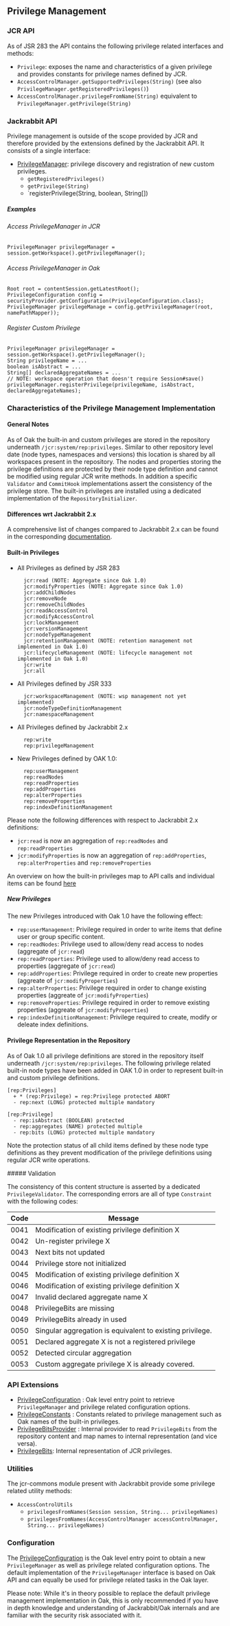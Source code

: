 <!--
   Licensed to the Apache Software Foundation (ASF) under one or more
   contributor license agreements.  See the NOTICE file distributed with
   this work for additional information regarding copyright ownership.
   The ASF licenses this file to You under the Apache License, Version 2.0
   (the "License"); you may not use this file except in compliance with
   the License.  You may obtain a copy of the License at

       http://www.apache.org/licenses/LICENSE-2.0

   Unless required by applicable law or agreed to in writing, software
   distributed under the License is distributed on an "AS IS" BASIS,
   WITHOUT WARRANTIES OR CONDITIONS OF ANY KIND, either express or implied.
   See the License for the specific language governing permissions and
   limitations under the License.
-->

Privilege Management
--------------------------------------------------------------------------------

### JCR API

As of JSR 283 the API contains the following privilege related interfaces and methods:

- `Privilege`: exposes the name and characteristics of a given privilege and provides constants for privilege names defined by JCR.
- `AccessControlManager.getSupportedPrivileges(String)` (see also `PrivilegeManager.getRegisteredPrivileges()`)
- `AccessControlManager.privilegeFromName(String)` equivalent to `PrivilegeManager.getPrivilege(String)`

### Jackrabbit API

Privilege management is outside of the scope provided by JCR and therefore provided
by the extensions defined by the Jackrabbit API. It consists of a single interface:

- [PrivilegeManager]: privilege discovery and registration of new custom privileges.
    - `getRegisteredPrivileges()`
    - `getPrivilege(String)`
    - `registerPrivilege(String, boolean, String[])

##### Examples

###### Access PrivilegeManager in JCR

    PrivilegeManager privilegeManager = session.getWorkspace().getPrivilegeManager();

###### Access PrivilegeManager in Oak

    Root root = contentSession.getLatestRoot();
    PrivilegeConfiguration config = securityProvider.getConfiguration(PrivilegeConfiguration.class);
    PrivilegeManager privilegeManage = config.getPrivilegeManager(root, namePathMapper));

###### Register Custom Privilege

    PrivilegeManager privilegeManager = session.getWorkspace().getPrivilegeManager();
    String privilegeName = ...
    boolean isAbstract = ...
    String[] declaredAggregateNames = ...
    // NOTE: workspace operation that doesn't require Session#save()
    privilegeManager.registerPrivilege(privilegeName, isAbstract, declaredAggregateNames);

### Characteristics of the Privilege Management Implementation

#### General Notes
As of Oak the built-in and custom privileges are stored in the repository
underneath `/jcr:system/rep:privileges`. Similar to other repository level date
(node types, namespaces and versions) this location is shared by all workspaces
present in the repository. The nodes and properties storing the privilege
definitions are protected by their node type definition and cannot be modified
using regular JCR write methods. In addition a specific `Validator` and `CommitHook`
implementations assert the consistency of the privilege store. The built-in
privileges are installed using a dedicated implementation of the `RepositoryInitializer`.

#### Differences wrt Jackrabbit 2.x
A comprehensive list of changes compared to Jackrabbit 2.x can be found in the
corresponding [documentation](privilege/differences.html).

#### Built-in Privileges

- All Privileges as defined by JSR 283

        jcr:read (NOTE: Aggregate since Oak 1.0)
        jcr:modifyProperties (NOTE: Aggregate since Oak 1.0)
        jcr:addChildNodes
        jcr:removeNode
        jcr:removeChildNodes
        jcr:readAccessControl
        jcr:modifyAccessControl
        jcr:lockManagement
        jcr:versionManagement
        jcr:nodeTypeManagement
        jcr:retentionManagement (NOTE: retention management not implemented in Oak 1.0)
        jcr:lifecycleManagement (NOTE: lifecycle management not implemented in Oak 1.0)
        jcr:write
        jcr:all

- All Privileges defined by JSR 333

        jcr:workspaceManagement (NOTE: wsp management not yet implemented)
        jcr:nodeTypeDefinitionManagement
        jcr:namespaceManagement

- All Privileges defined by Jackrabbit 2.x

        rep:write
        rep:privilegeManagement

- New Privileges defined by OAK 1.0:

        rep:userManagement
        rep:readNodes
        rep:readProperties
        rep:addProperties
        rep:alterProperties
        rep:removeProperties
        rep:indexDefinitionManagement

Please note the following differences with respect to Jackrabbit 2.x definitions:

- `jcr:read` is now an aggregation of `rep:readNodes` and `rep:readProperties`
- `jcr:modifyProperties` is now an aggregation of `rep:addProperties`, `rep:alterProperties` and `rep:removeProperties`

An overview on how the built-in privileges map to API calls and individual items
can be found [here](privilege/mapping.html)

##### New Privileges

The new Privileges introduced with Oak 1.0 have the following effect:

- `rep:userManagement`: Privilege required in order to write items that define user or group specific content.
- `rep:readNodes`: Privilege used to allow/deny read access to nodes (aggregate of `jcr:read`)
- `rep:readProperties`: Privilege used to allow/deny read access to properties (aggregate of `jcr:read`)
- `rep:addProperties`: Privilege required in order to create new properties (aggreate of `jcr:modifyProperties`)
- `rep:alterProperties`: Privilege required in order to change existing properties (aggreate of `jcr:modifyProperties`)
- `rep:removeProperties`: Privilege required in order to remove existing properties (aggreate of `jcr:modifyProperties`)
- `rep:indexDefinitionManagement`: Privilege required to create, modify or deleate index definitions.

#### Privilege Representation in the Repository

As of Oak 1.0 all privilege definitions are stored in the repository itself
underneath `/jcr:system/rep:privileges`. The following privilege related built-in
node types have been added in OAK 1.0 in order to represent built-in and custom
privilege definitions.

    [rep:Privileges]
      + * (rep:Privilege) = rep:Privilege protected ABORT
      - rep:next (LONG) protected multiple mandatory

    [rep:Privilege]
      - rep:isAbstract (BOOLEAN) protected
      - rep:aggregates (NAME) protected multiple
      - rep:bits (LONG) protected multiple mandatory

Note the protection status of all child items defined by these node type definitions
as they prevent modification of the privilege definitions using regular JCR
write operations.

<a name="validation"/>
##### Validation

The consistency of this content structure is asserted by a dedicated `PrivilegeValidator`.
The corresponding errors are all of type `Constraint` with the following codes:

| Code              | Message                                                  |
|-------------------|----------------------------------------------------------|
| 0041              | Modification of existing privilege definition X          |
| 0042              | Un-register privilege X                                  |
| 0043              | Next bits not updated                                    |
| 0044              | Privilege store not initialized                          |
| 0045              | Modification of existing privilege definition X          |
| 0046              | Modification of existing privilege definition X          |
| 0047              | Invalid declared aggregate name X                        |
| 0048              | PrivilegeBits are missing                                |
| 0049              | PrivilegeBits already in used                            |
| 0050              | Singular aggregation is equivalent to existing privilege.|
| 0051              | Declared aggregate X is not a registered privilege       |
| 0052              | Detected circular aggregation                            |
| 0053              | Custom aggregate privilege X is already covered.         |


### API Extensions

- [PrivilegeConfiguration] : Oak level entry point to retrieve `PrivilegeManager` and privilege related configuration options.
- [PrivilegeConstants] : Constants related to privilege management such as Oak names of the built-in privileges.
- [PrivilegeBitsProvider] : Internal provider to read `PrivilegeBits` from the repository content and map names to internal representation (and vice versa).
- [PrivilegeBits]: Internal representation of JCR privileges.

### Utilities

The jcr-commons module present with Jackrabbit provide some privilege related
utility methods:

- `AccessControlUtils`
    - `privilegesFromNames(Session session, String... privilegeNames)`
    - `privilegesFromNames(AccessControlManager accessControlManager, String... privilegeNames)`


### Configuration

The [PrivilegeConfiguration] is the Oak level entry point to obtain a new
`PrivilegeManager` as well as privilege related configuration options. The default
implementation of the `PrivilegeManager` interface is based on Oak API and can
equally be used for privilege related tasks in the Oak layer.

Please note: While it's in theory possible to replace the default privilege
management implementation in Oak, this is only recommended if you have in depth
knowledge and understanding of Jackrabbit/Oak internals and are familiar with
the security risk associated with it.

<!-- references -->
[PrivilegeConfiguration]: /oak/docs/apidocs/org/apache/jackrabbit/oak/spi/security/privilege/PrivilegeConfiguration.html
[PrivilegeConstants]: /oak/docs/apidocs/org/apache/jackrabbit/oak/spi/security/privilege/PrivilegeConstants.html
[PrivilegeBitsProvider]: /oak/docs/apidocs/org/apache/jackrabbit/oak/spi/security/privilege/PrivilegeBitsProvider.html
[PrivilegeBits]: /oak/docs/apidocs/org/apache/jackrabbit/oak/spi/security/privilege/PrivilegeBits.html
[PrivilegeManager]: http://svn.apache.org/repos/asf/jackrabbit/trunk/jackrabbit-api/src/main/java/org/apache/jackrabbit/api/security/authorization/PrivilegeManager.java